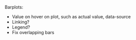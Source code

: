 Barplots:


- Value on hover on plot, such as actual value, data-source
- Linking?
- Legend?
- Fix overlapping bars
